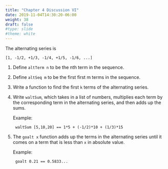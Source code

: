 ```yaml
---
title: "Chapter 4 Discussion VI"
date: 2019-11-04T14:30:20-06:00
weight: 38
draft: false
#type: slide
#theme: white
---
```


The alternating series is 

    [1, -1/2, +1/3, -1/4, +1/5, -1/6, ...]
    
1. Define `altTerm n` to be the nth term in the sequence.

2. Define `altSeq m` to be the first first m terms in the
   sequence. 
   
3. Write a function to find the first `k` terms of the alternating
   series.
   
4. Write `waltSum`, which takes in a list of numbers, multiplies each
   term by the corresponding term in the alternating series, and then
   adds up the sums.
   
     Example: 
   
        waltSum [5,10,20] == 1*5 + (-1/2)*10 + (1/3)*15


5. The `goalt x` function adds up the terms in the alternating series
   until it comes on a term that is less than `x` in absolute value.
   
     Example:

        goalt 0.21 == 0.5833...
        
